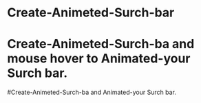 # Create-Animeted-Surch-bar
# Create-Animeted-Surch-ba and mouse hover to Animated-your Surch bar.
#Create-Animeted-Surch-ba and  Animated-your Surch bar.
